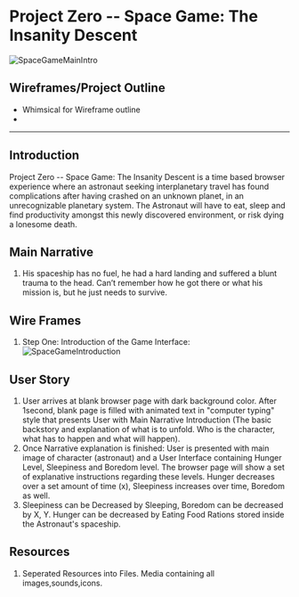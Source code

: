 

# Project Zero -- Space Game: The Insanity Descent 

![SpaceGameMainIntro](https://git.generalassemb.ly/victordoyle/SpaceGame/blob/master/media/images/InsanityDescent-SpaceGame.jpg?raw=true)

## Wireframes/Project Outline

- Whimsical for Wireframe outline
- 

---
## Introduction
Project Zero -- Space Game: The Insanity Descent is a time based browser experience where an astronaut seeking interplanetary travel has found complications after having crashed on an unknown planet, in an unrecognizable planetary system. The Astronaut will have to eat, sleep and find productivity amongst this newly discovered environment, or risk dying a lonesome death.

## Main Narrative

1. His spaceship has no fuel, he had a hard landing and suffered a blunt trauma to the head. Can’t remember how he got there or what his mission is, but he just needs to survive.

## Wire Frames

1. Step One: Introduction of the Game Interface: 
![SpaceGameIntroduction](https://git.generalassemb.ly/victordoyle/SpaceGame/blob/master/media/wireframe/stepOneSpaceGame.png)


## User Story
1. User arrives at blank browser page with dark background color. After 1second, blank page is filled with animated text in "computer typing" style that presents User with Main Narrative Introduction (The basic backstory and explanation of what is to unfold. Who is the character, what has to happen and what will happen).
2. Once Narrative explanation is finished: User is presented with main image of character (astronaut) and a User Interface containing Hunger Level, Sleepiness and Boredom level. The browser page will show a set of explanative instructions regarding these levels. Hunger decreases over a set amount of time (x), Sleepiness increases over time, Boredom as well. 
3. Sleepiness can be Decreased by Sleeping, Boredom can be decreased by X, Y. Hunger can be decreased by Eating Food Rations stored inside the Astronaut's spaceship.

## Resources
1. Seperated Resources into Files. Media containing all images,sounds,icons.



